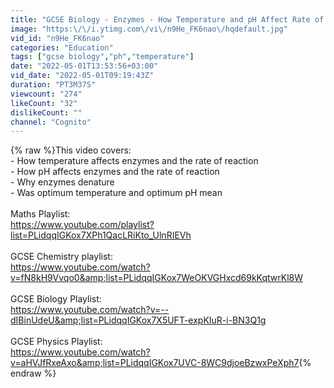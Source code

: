 ```yaml
---
title: "GCSE Biology - Enzymes - How Temperature and pH Affect Rate of Reaction"
image: "https:\/\/i.ytimg.com\/vi\/n9He_FK6nao\/hqdefault.jpg"
vid_id: "n9He_FK6nao"
categories: "Education"
tags: ["gcse biology","ph","temperature"]
date: "2022-05-01T13:53:56+03:00"
vid_date: "2022-05-01T09:19:43Z"
duration: "PT3M37S"
viewcount: "274"
likeCount: "32"
dislikeCount: ""
channel: "Cognito"
---
```

{% raw %}This video covers:<br />- How temperature affects enzymes and the rate of reaction<br />- How pH affects enzymes and the rate of reaction<br />- Why enzymes denature<br />- Was optimum temperature and optimum pH mean<br /><br />Maths Playlist:<br /><a rel="nofollow" target="blank" href="https://www.youtube.com/playlist?list=PLidqqIGKox7XPh1QacLRiKto_UlnRIEVh">https://www.youtube.com/playlist?list=PLidqqIGKox7XPh1QacLRiKto_UlnRIEVh</a><br /><br />GCSE Chemistry playlist:<br /><a rel="nofollow" target="blank" href="https://www.youtube.com/watch?v=fN8kH9Vvqo0&amp;list=PLidqqIGKox7WeOKVGHxcd69kKqtwrKl8W">https://www.youtube.com/watch?v=fN8kH9Vvqo0&amp;list=PLidqqIGKox7WeOKVGHxcd69kKqtwrKl8W</a><br /><br />GCSE Biology Playlist:<br /><a rel="nofollow" target="blank" href="https://www.youtube.com/watch?v=--dIBinUdeU&amp;list=PLidqqIGKox7X5UFT-expKIuR-i-BN3Q1g">https://www.youtube.com/watch?v=--dIBinUdeU&amp;list=PLidqqIGKox7X5UFT-expKIuR-i-BN3Q1g</a><br /><br />GCSE Physics Playlist:<br /><a rel="nofollow" target="blank" href="https://www.youtube.com/watch?v=aHVJfRxeAxo&amp;list=PLidqqIGKox7UVC-8WC9djoeBzwxPeXph7">https://www.youtube.com/watch?v=aHVJfRxeAxo&amp;list=PLidqqIGKox7UVC-8WC9djoeBzwxPeXph7</a>{% endraw %}
